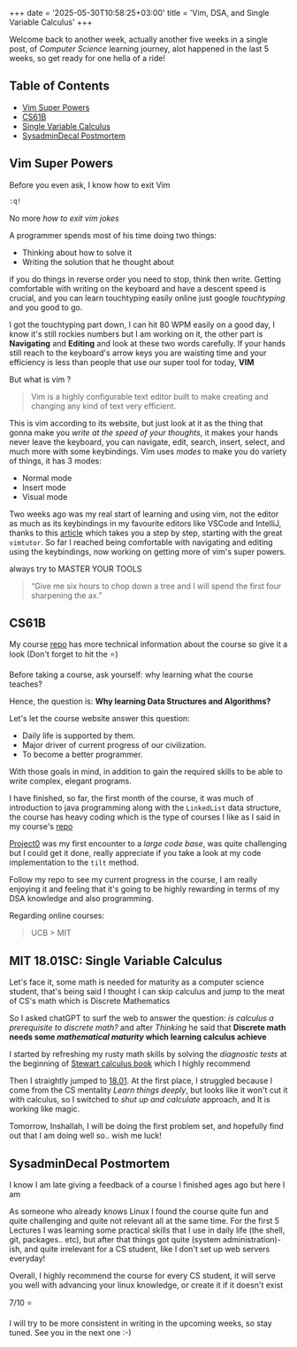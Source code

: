 +++
date = '2025-05-30T10:58:25+03:00'
title = 'Vim, DSA, and Single Variable Calculus'
+++

Welcome back to another week, actually another five weeks in a single post, of *Computer Science* learning journey, alot happened in the last 5 weeks, so get ready for one hella of a ride!

## Table of Contents

- [Vim Super Powers](#vim-super-powers)
- [CS61B](#cs61b)
- [Single Variable Calculus](#mit-1801sc-single-variable-calculus)
- [SysadminDecal Postmortem](#sysadmindecal-postmortem)

## Vim Super Powers

Before you even ask, I know how to exit Vim

```bash
:q!
```

No more *how to exit vim jokes*

A programmer spends most of his time doing two things:

- Thinking about how to solve it
- Writing the solution that he thought about

if you do things in reverse order you need to stop, think then write. Getting comfortable with writing on the keyboard and have a descent speed is crucial, and you can learn touchtyping easily online just google *touchtyping* and you good to go.

I got the touchtyping part down, I can hit 80 WPM easily on a good day, I know it's still rockies numbers but I am working on it, the other part is **Navigating** and **Editing** and look at these two words carefully. If your hands still reach to the keyboard's arrow keys you are waisting time and your efficiency is less than people that use our super tool for today, **VIM**

But what is vim ?
> Vim is a highly configurable text editor built to make creating and changing any kind of text very efficient.

This is vim according to its website, but just look at it as the thing that gonna make you *write at the speed of your thoughts*, it makes your hands never leave the keyboard, you can navigate, edit, search, insert, select, and much more with some keybindings. Vim uses *modes* to make you do variety of things, it has 3 modes:

- Normal mode
- Insert mode
- Visual mode

Two weeks ago was my real start of learning and using vim, not the editor as much as its keybindings in my favourite editors like VSCode and IntelliJ, thanks to this [article](https://medium.com/actualize-network/how-to-learn-vim-a-four-week-plan-cd8b376a9b85) which takes you a step by step, starting with the great `vimtutor`. So far I reached being comfortable with navigating and editing using the keybindings, now working on getting more of vim's super powers.

always try to MASTER YOUR TOOLS

> “Give me six hours to chop down a tree and I will spend the first four sharpening the ax.”

## CS61B

My course [repo](https://github.com/HsHs-dev/UCB-CS61B) has more technical information about the course so give it a look (Don't forget to hit the ⭐)

Before taking a course, ask yourself: why learning what the course teaches?

Hence, the question is: **Why learning Data Structures and Algorithms?**

Let's let the course website answer this question:
  * Daily life is supported by them.
  * Major driver of current progress of our civilization.
  * To become a better programmer.

With those goals in mind, in addition to gain the required skills to be able to write complex, elegant programs.

I have finished, so far, the first month of the course, it was much of introduction to java programming along with the `LinkedList` data structure, the course has heavy coding which is the type of courses I like as I said in my course's [repo](https://github.com/HsHs-dev/UCB-CS61B)

[Project0](https://github.com/HsHs-dev/UCB-CS61B/tree/main/proj0) was my first encounter to a *large code base*, was quite challenging but I could get it done, really appreciate if you take a look at my code implementation to the `tilt` method.

Follow my repo to see my current progress in the course, I am really enjoying it and feeling that it's going to be highly rewarding in terms of my DSA knowledge and also programming.

Regarding online courses:
> UCB > MIT

## MIT 18.01SC: Single Variable Calculus

Let's face it, some math is needed for maturity as a computer science student, that's being said I thought I can skip calculus and jump to the meat of CS's math which is Discrete Mathematics

So I asked chatGPT to surf the web to answer the question: *is calculus a prerequisite to discrete math?* and after *Thinking* he said that **Discrete math needs some *mathematical maturity* which learning calculus achieve**

I started by refreshing my rusty math skills by solving the *diagnostic tests* at the beginning of [Stewart calculus book](https://www.amazon.sa/-/en/Cengage-Learning-Calculus-James-Stewart/dp/1285740629) which I highly recommend

Then I straightly jumped to [18.01](https://ocw.mit.edu/courses/18-01sc-single-variable-calculus-fall-2010/). At the first place, I struggled because I come from the CS mentality *Learn things deeply*, but looks like it won't cut it with calculus, so I switched to *shut up and calculate* approach, and It is working like magic.

Tomorrow, Inshallah, I will be doing the first problem set, and hopefully find out that I am doing well so.. wish me luck!

## SysadminDecal Postmortem

I know I am late giving a feedback of a course I finished ages ago but here I am

As someone who already knows Linux I found the course quite fun and quite challenging and quite not relevant all at the same time. For the first 5 Lectures I was learning some practical skills that I use in daily life (the shell, git, packages.. etc), but after that things got quite (system administration)-ish, and quite irrelevant for a CS student, like I don't set up web servers everyday!

Overall, I highly recommend the course for every CS student, it will serve you well with advancing your linux knowledge, or create it if it doesn't exist

7/10 ⭐

I will try to be more consistent in writing in the upcoming weeks, so stay tuned. See you in the next one :-)
